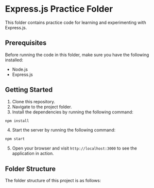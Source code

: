 # Express.js Practice Folder

This folder contains practice code for learning and experimenting with Express.js.

## Prerequisites

Before running the code in this folder, make sure you have the following installed:

- Node.js
- Express.js

## Getting Started

1. Clone this repository.
2. Navigate to the project folder.
3. Install the dependencies by running the following command:

```bash
npm install
```

4. Start the server by running the following command:

```bash
npm start
```

5. Open your browser and visit `http://localhost:3000` to see the application in action.

## Folder Structure

The folder structure of this project is as follows:
